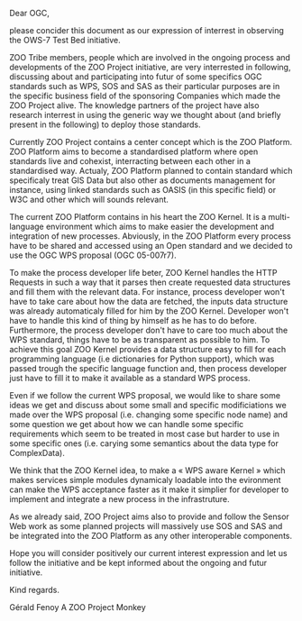 Dear OGC,

please concider this document as our expression of interrest in
observing the OWS-7 Test Bed initiative.

ZOO Tribe members, people which are involved in the ongoing process and
developments of the ZOO Project initiative, are very interrested in
following, discussing about and participating into futur of some
specifics OGC standards such as WPS, SOS and SAS as their particular
purposes are in the specific business field of the sponsoring Companies
which made the ZOO Project alive. The knowledge partners of the project
have also research interrest in using the generic way we thought about
(and briefly present in the following) to deploy those standards.

Currently ZOO Project contains a center concept which is the ZOO
Platform. ZOO Platform aims to become a standardised platform where open
standards live and cohexist, interracting between each other in a
standardised way. Actualy, ZOO Platform planned to contain standard
which specificaly treat GIS Data but also other as documents management
for instance, using linked standards such as OASIS (in this specific
field) or W3C and other which will sounds relevant.

The current ZOO Platform contains in his heart the ZOO Kernel. It is a
multi-language environment which aims to make easier the development and
integration of new processes. Abviously, in the ZOO Platform every
process have to be shared and accessed using an Open standard and we
decided to use the OGC WPS proposal (OGC 05-007r7).

To make the process developer life beter, ZOO Kernel handles the HTTP
Requests in such a way that it parses then create requested data
structures and fill them with the relevant data. For instance, process
developer won\'t have to take care about how the data are fetched, the
inputs data structure was already automaticaly filled for him by the ZOO
Kernel. Developer won\'t have to handle this kind of thing by himself as
he has to do before. Furthermore, the process developer don\'t have to
care too much about the WPS standard, things have to be as transparent
as possible to him. To achieve this goal ZOO Kernel provides a data
structure easy to fill for each programming language (i.e dictionaries
for Python support), which was passed trough the specific language
function and, then process developer just have to fill it to make it
available as a standard WPS process.

Even if we follow the current WPS proposal, we would like to share some
ideas we get and discuss about some small and specific modificiations we
made over the WPS proposal (i.e. changing some specific node name) and
some question we get about how we can handle some specific requirements
which seem to be treated in most case but harder to use in some specific
ones (i.e. carying some semantics about the data type for ComplexData).

We think that the ZOO Kernel idea, to make a « WPS aware Kernel » which
makes services simple modules dynamicaly loadable into the evironment
can make the WPS acceptance faster as it make it simplier for developer
to implement and integrate a new process in the infrastruture.

As we already said, ZOO Project aims also to provide and follow the
Sensor Web work as some planned projects will massively use SOS and SAS
and be integrated into the ZOO Platform as any other interoperable
components.

Hope you will consider positively our current interest expression and
let us follow the initiative and be kept informed about the ongoing and
futur initiative.

Kind regards.

Gérald Fenoy A ZOO Project Monkey

